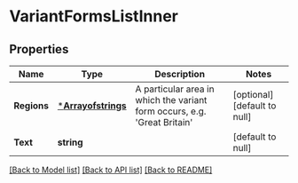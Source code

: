 # VariantFormsListInner

## Properties
Name | Type | Description | Notes
------------ | ------------- | ------------- | -------------
**Regions** | [***Arrayofstrings**](arrayofstrings.md) | A particular area in which the variant form occurs, e.g. &#39;Great Britain&#39; | [optional] [default to null]
**Text** | **string** |  | [default to null]

[[Back to Model list]](../README.md#documentation-for-models) [[Back to API list]](../README.md#documentation-for-api-endpoints) [[Back to README]](../README.md)


